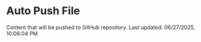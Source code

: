 # Auto Push File

Content that will be pushed to GitHub repository.
Last updated: 06/27/2025, 10:06:04 PM